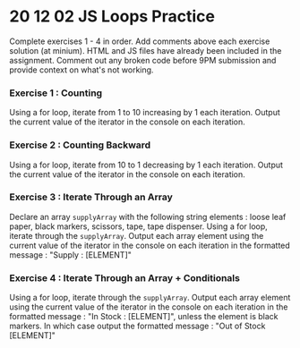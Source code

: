 # 20 12 02 JS Loops Practice

Complete exercises 1 - 4 in order. Add comments above each exercise solution (at minium). HTML and JS files have already been included in the assignment. Comment out any broken code before 9PM submission and provide context on what's not working.

### Exercise 1 : Counting 
Using a for loop, iterate from 1 to 10 increasing by 1 each iteration. Output the current value of the iterator in the console on each iteration.

### Exercise 2 : Counting Backward
Using a for loop, iterate from 10 to 1 decreasing by 1 each iteration. Output the current value of the iterator in the console on each iteration.

### Exercise 3 : Iterate Through an Array
Declare an array `supplyArray` with the following string elements : loose leaf paper, black markers, scissors, tape, tape dispenser. Using a for loop, iterate through the `supplyArray`. Output each array element using the current value of the iterator in the console on each iteration in the formatted message : "Supply : [ELEMENT]"

### Exercise 4 : Iterate Through an Array + Conditionals 
Using a for loop, iterate through the `supplyArray`. Output each array element using the current value of the iterator in the console on each iteration in the formatted message : "In Stock : [ELEMENT]", unless the element is black markers. In which case output the formatted message : "Out of Stock [ELEMENT]"
